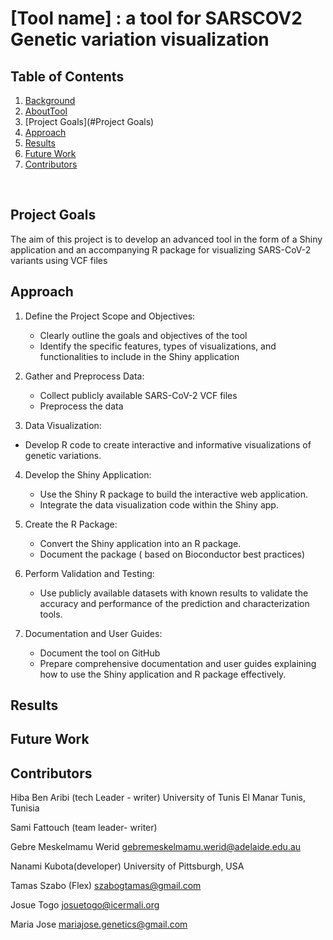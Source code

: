 # [Tool name] : a tool for SARSCOV2 Genetic variation visualization

## Table of Contents

1. [Background](#Background)
2. [AboutTool](#AboutTool)
3. [Project Goals](#Project Goals)
4. [Approach](#Approach)
5. [Results](#Results)
6. [Future Work](#Future-Work)
7. [Contributors](#Contributors)
<br>

## Project Goals
The aim of this project is to develop an advanced tool in the form of a Shiny application and an accompanying R package for visualizing SARS-CoV-2 variants using VCF files

## Approach

1. Define the Project Scope and Objectives:
   - Clearly outline the goals and objectives of the tool 
   - Identify the specific features, types of visualizations, and functionalities to include in the Shiny application

2. Gather and Preprocess Data:
   - Collect publicly available SARS-CoV-2 VCF files 
   - Preprocess the data 

3.  Data Visualization:
   - Develop R code to create interactive and informative visualizations of genetic variations.

4. Develop the Shiny Application:
   - Use the Shiny R package to build the interactive web application.
   - Integrate the data visualization code within the Shiny app.

5. Create the R Package:
   - Convert the Shiny application into an R package.
   - Document the package ( based on Bioconductor best practices)

6. Perform Validation and Testing:
   - Use publicly available datasets with known results to validate the accuracy and performance of the prediction and characterization tools.


7. Documentation and User Guides:
   - Document the tool on GitHub
   - Prepare comprehensive documentation and user guides explaining how to use the Shiny application and R package effectively.


## Results

## Future Work

## Contributors

Hiba Ben Aribi (tech Leader - writer)
University of Tunis El Manar Tunis, Tunisia

Sami Fattouch 
(team leader- writer)

Gebre Meskelmamu Werid
gebremeskelmamu.werid@adelaide.edu.au


Nanami Kubota(developer)
University of Pittsburgh, USA


Tamas Szabo
(Flex)
szabogtamas@gmail.com

Josue Togo
josuetogo@icermali.org


Maria Jose
mariajose.genetics@gmail.com






